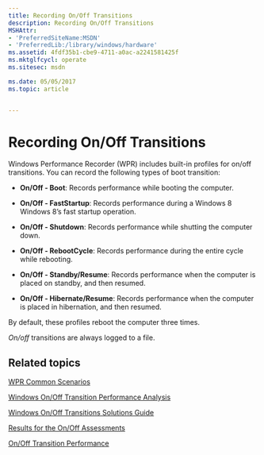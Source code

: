 ```yaml
---
title: Recording On/Off Transitions
description: Recording On/Off Transitions
MSHAttr:
- 'PreferredSiteName:MSDN'
- 'PreferredLib:/library/windows/hardware'
ms.assetid: 4fdf35b1-cbe9-4711-a0ac-a2241581425f
ms.mktglfcycl: operate
ms.sitesec: msdn

ms.date: 05/05/2017
ms.topic: article


---
```


# Recording On/Off Transitions


Windows Performance Recorder (WPR) includes built-in profiles for on/off transitions. You can record the following types of boot transition:

-   **On/Off - Boot**: Records performance while booting the computer.

-   **On/Off - FastStartup**: Records performance during a Windows 8 Windows 8’s fast startup operation.

-   **On/Off - Shutdown**: Records performance while shutting the computer down.

-   **On/Off - RebootCycle**: Records performance during the entire cycle while rebooting.

-   **On/Off - Standby/Resume**: Records performance when the computer is placed on standby, and then resumed.

-   **On/Off - Hibernate/Resume**: Records performance when the computer is placed in hibernation, and then resumed.

By default, these profiles reboot the computer three times.

*On/off* transitions are always logged to a file.

## Related topics


[WPR Common Scenarios](windows-performance-recorder-common-scenarios.md)

[Windows On/Off Transition Performance Analysis](http://go.microsoft.com/fwlink/p/?linkid=247578)

[Windows On/Off Transitions Solutions Guide](http://go.microsoft.com/fwlink/p/?linkid=247577)

[Results for the On/Off Assessments](../assessments/results-for-the-onoff-assessments.md)

[On/Off Transition Performance](../assessments/onoff-transition-performance.md)

 

 







